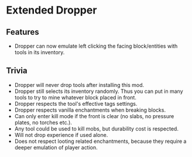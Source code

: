 # Extended Dropper

## Features

- Dropper can now emulate left clicking the facing block/entities with tools in its inventory.

## Trivia
- Dropper will never drop tools after installing this mod.
- Dropper still selects its inventory randomly. Thus you can put in many tools to try to mine whatever block placed in front.
- Dropper respects the tool's effective tags settings.
- Dropper respects vanilla enchantments when breaking blocks.
- Can only enter kill mode if the front is clear (no slabs, no pressure plates, no torches etc.).
- Any tool could be used to kill mobs, but durability cost is respected.
- Will not drop experience if used alone.
- Does not respect looting related enchantments, because they require a deeper emulation of player action.